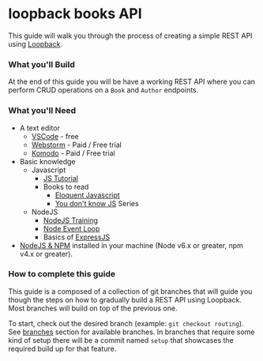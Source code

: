 # loopback books API

This guide will walk you through the process of creating a simple REST API using [Loopback](http://loopback.io/).

### What you'll Build

At the end of this guide you will be have a working REST API where you can perform CRUD operations on a `Book` and `Author` endpoints.

### What you'll Need
 * A text editor
    * [VSCode](https://code.visualstudio.com/download) - free
    * [Webstorm](https://www.jetbrains.com/webstorm/) - Paid / Free trial
    * [Komodo](https://www.activestate.com/komodo-ide) - Paid / Free trial
 * Basic knowledge
    * Javascript
      * [JS Tutorial](http://www.learn-js.org/)
      * Books to read
        * [Eloquent Javascript](http://eloquentjavascript.net/)
        * [You don't know JS](https://github.com/getify/You-Dont-Know-JS) Series
    * NodeJS
      * [NodeJS Training](https://nodeschool.io/#workshoppers)
      * [Node Event Loop](https://www.youtube.com/watch?v=8aGhZQkoFbQ)
      * Basics of [ExpressJS](https://expressjs.com/en/starter/installing.html)
 * [NodeJS & NPM](https://nodejs.org/en/download/) installed in your machine (Node v6.x or greater, npm v4.x or greater).

### How to complete this guide

This guide is a composed of a collection of git branches that will guide you though the steps
on how to gradually build a REST API using Loopback. Most branches will build on top of the previous one.

To start, check out the desired branch (example: `git checkout routing`). See [branches](#BranchingStructure) section
for available branches. In branches that require some kind of setup there will be a commit named `setup` that showcases the required
build up for that feature.
